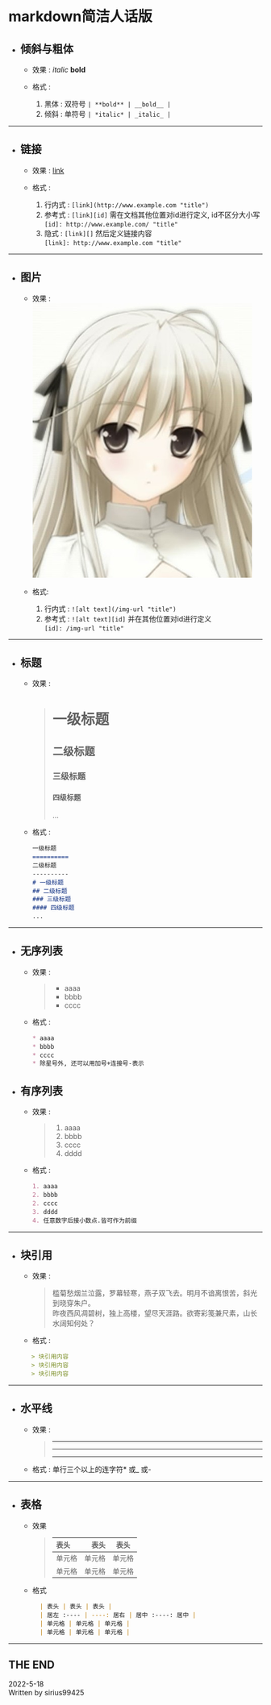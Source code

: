
# markdown简洁人话版  

* ## 倾斜与粗体  
  * 效果 : *italic* __bold__  

  * 格式 : 
    1. 黑体 : 双符号 `| **bold** | __bold__ | `
    2. 倾斜 : 单符号 `| *italic* | _italic_ | `  
------
* ## 链接
   * 效果 : [link](http://www.example.com "title")

   * 格式 : 
     1. 行内式 : `[link](http://www.example.com "title")`
     2. 参考式 : `[link][id]` 需在文档其他位置对id进行定义, id不区分大小写<br>
               `[id]: http://www.example.com/ "title"`
     3. 隐式  : `[link][]` 然后定义链接内容<br>
     `[link]: http://www.example.com "title"`
------
* ## 图片
  * 效果 :  <br>![穹妹](../Img/sora.jpg "sorachan ^_^")

  * 格式: 
    1. 行内式 : `![alt text](/img-url "title")`
    2. 参考式 : `![alt text][id]` 并在其他位置对id进行定义<br>
               `[id]: /img-url "title"`
------
* ## 标题
  * 效果 :  
    >  # 一级标题
    >  ## 二级标题
    >  ### 三级标题
    >  #### 四级标题
    >...

  * 格式 :  
    ```markdown
    一级标题
    ==========
    二级标题
    ---------- 
    # 一级标题
    ## 二级标题
    ### 三级标题
    #### 四级标题
    ...
------
* ## 无序列表  
  * 效果 :  
    >  * aaaa
    >  * bbbb
    >  * cccc  

  * 格式 :  
    ```markdown
    * aaaa
    * bbbb
    * cccc
    * 除星号外, 还可以用加号+连接号-表示

* ## 有序列表
  * 效果 :  
    > 1. aaaa
    > 2. bbbb
    > 2. cccc
    > 2. dddd

  * 格式 :  
    ```markdown
    1. aaaa
    2. bbbb
    2. cccc
    3. dddd
    4. 任意数字后接小数点.皆可作为前缀
------
* ## 块引用
  * 效果 :  

    > 槛菊愁烟兰泣露，罗幕轻寒，燕子双飞去。明月不谙离恨苦，斜光到晓穿朱户。  
    >昨夜西风凋碧树，独上高楼，望尽天涯路。欲寄彩笺兼尺素，山长水阔知何处？
  * 格式 :  
  ```markdown
     > 块引用内容
     > 块引用内容
     > 块引用内容
------
* ## 水平线
  * 效果 :  
    > ---
    > **********  
    >___

  * 格式 : 单行三个以上的连字符* 或_ 或- 
------
* ## 表格
  * 效果  
    > | 表头 | 表头 | 表头 |
    > | :---- | ----: | :----: |
    > | 单元格 | 单元格 | 单元格 |
    > | 单元格 | 单元格 | 单元格 |

  * 格式  
    ```markdown
      | 表头 | 表头 | 表头 |
      | 居左 :---- | ----: 居右 | 居中 :----: 居中 |
      | 单元格 | 单元格 | 单元格 |
      | 单元格 | 单元格 | 单元格 |
-------
## THE END 
<date>2022-5-18</date>  
<author>Written by sirius99425</author>
